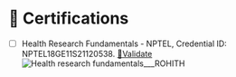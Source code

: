 # 📜 Certifications

- [ ] Health Research Fundamentals - NPTEL, Credential ID: NPTEL18GE11S21120538.  [🔄Validate](http://nptel.ac.in/noc/E_Certificate/noc18-ge11/NPTEL18GE11S211205381810036247.jpg)![Health research fundamentals___ROHITH](https://github.com/ROHITHKM92/ROHITH/assets/87298902/5c899138-0a0b-4940-a1e6-f03b8e4e9393)
